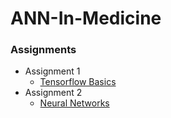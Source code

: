 # ANN-In-Medicine


### Assignments
- Assignment 1 
  - [Tensorflow Basics](./Assignment_1/)
- Assignment 2
  - [Neural Networks](./Assignment_2/)